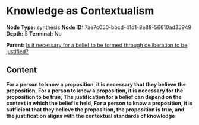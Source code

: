 # Knowledge as Contextualism

**Node Type:** synthesis
**Node ID:** 7ae7c050-bbcd-41d1-8e88-56610ad35949
**Depth:** 5
**Terminal:** No

**Parent:** [Is it necessary for a belief to be formed through deliberation to be justified?](is-it-necessary-for-a-belief-to-be-formed-through-deliberation-to-be-justified-antithesis-b1106030-3bb7-494a-ba0a-be1d750b13a3.md)

## Content

**For a person to know a proposition, it is necessary that they believe the proposition**, **For a person to know a proposition, it is necessary for the proposition to be true**, **The justification for a belief can depend on the context in which the belief is held**, **For a person to know a proposition, it is sufficient that they believe the proposition, the proposition is true, and the justification aligns with the contextual standards of knowledge**

